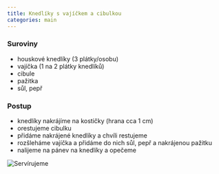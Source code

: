 ```yaml
---
title: Knedlíky s vajíčkem a cibulkou
categories: main
---
```


### Suroviny
- houskové knedlíky (3 plátky/osobu)
- vajíčka (1 na 2 plátky knedlíků)
- cibule
- pažitka
- sůl, pepř

### Postup
- knedlíky nakrájíme na kostičky (hrana cca 1 cm)
- orestujeme cibulku
- přidáme nakrájené knedlíky a chvíli restujeme
- rozšleháme vajíčka a přidáme do nich sůl, pepř a nakrájenou pažitku
- nalijeme na pánev na knedlíky a opečeme


![Servírujeme](/fotky/knedliky-s-vajickem-1.jpg)
